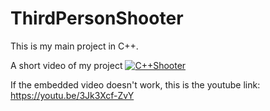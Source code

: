 # ThirdPersonShooter
This is my main project in C++.



















A short video of my project
[![C++Shooter](https://i.ytimg.com/vi/3Jk3Xcf-ZvY/hqdefault.jpg)](https://www.youtube.com/embed/3Jk3Xcf-ZvY)

If the embedded video doesn't work, this is the youtube link: https://youtu.be/3Jk3Xcf-ZvY
